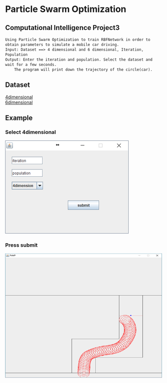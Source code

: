 # Particle Swarm Optimization
## Computational Intelligence Project3
    Using Particle Swarm Optimization to train RBFNetwork in order to obtain parameters to simulate a mobile car driving.
    Input: Dataset ==> 4 dimensional and 6 dimensional, Iteration, Population
	Output: Enter the iteration and population. Select the dataset and wait for a few seconds.
		The program will print down the trajectory of the circle(car).
	
## Dataset
[4dimensional](/PSO_RBF/data3d)  
[6dimensional](/PSO_RBF/data5d)  

## Example
### Select 4dimensional
![example](/IMAGE/ex2.png) 

### Press submit
![example](/IMAGE/ex1.png)  
